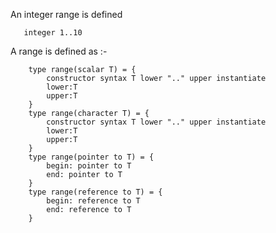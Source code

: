 An integer range is defined

`   integer 1..10`

A range is defined as :-
```
    type range(scalar T) = {
        constructor syntax T lower ".." upper instantiate
        lower:T
        upper:T
    }
    type range(character T) = {
        constructor syntax T lower ".." upper instantiate
        lower:T
        upper:T
    }
    type range(pointer to T) = {
        begin: pointer to T
        end: pointer to T
    }
    type range(reference to T) = {
        begin: reference to T
        end: reference to T
    }
```
